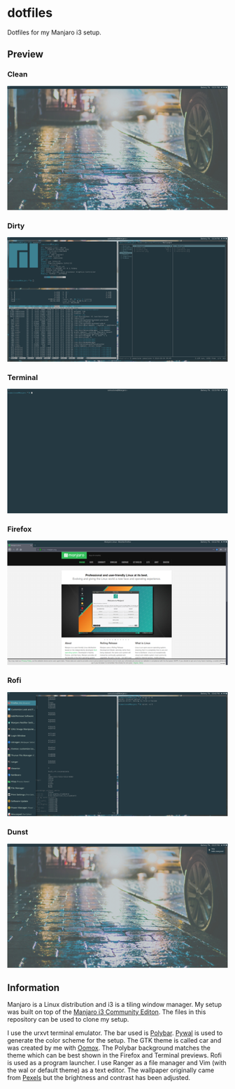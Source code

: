 # dotfiles
Dotfiles for my Manjaro i3 setup.

## Preview

### Clean
![Clean](https://raw.githubusercontent.com/OliverMKing/dotfiles/master/clean.png)

### Dirty
![Dirty](https://raw.githubusercontent.com/OliverMKing/dotfiles/master/dirty.png)

### Terminal
![Terminal](https://raw.githubusercontent.com/OliverMKing/dotfiles/master/terminal.png)

### Firefox
![Firefox](https://raw.githubusercontent.com/OliverMKing/dotfiles/master/firefox.png)

### Rofi
![Rofi](https://raw.githubusercontent.com/OliverMKing/dotfiles/master/rofi.png)

### Dunst
![Dunst](https://raw.githubusercontent.com/OliverMKing/dotfiles/master/dunst.png)

## Information 

Manjaro is a Linux distribution and i3 is a tiling window manager. My setup was built on top of the [Manjaro i3 Community Editon](https://manjaro.org/community-editions/). The files in this repository can be used to clone my setup. 


I use the urxvt terminal emulator. The bar used is [Polybar](https://github.com/jaagr/polybar). [Pywal](https://github.com/dylanaraps/pywal) is used to generate the color scheme for the setup. The GTK theme is called car and was created by me with [Oomox](https://github.com/themix-project/oomox). The Polybar background matches the theme which can be best shown in the Firefox and Terminal previews. Rofi is used as a program launcher. I use Ranger as a file manager and Vim (with the wal or default theme) as a text editor. The wallpaper originally came from [Pexels](https://www.pexels.com/photo/photography-of-street-during-rainy-day-1207951/) but the brightness and contrast has been adjusted.
